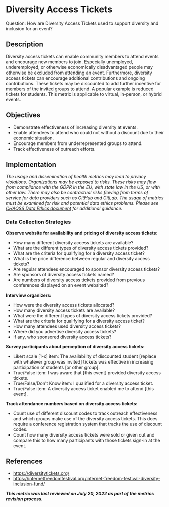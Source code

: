 # Diversity Access Tickets

Question: How are Diversity Access Tickets used to support diversity and inclusion for an event?

## Description

Diversity access tickets can enable community members to attend events and encourage new members to join. Especially unemployed, underemployed, or otherwise economically disadvantaged people may otherwise be excluded from attending an event. Furthermore, diversity access tickets can encourage additional contributions and ongoing contributions. These tickets may be discounted to add further incentive for members of the invited groups to attend. A popular example is reduced tickets for students. This metric is applicable to virtual, in-person, or hybrid events.

## Objectives

- Demonstrate effectiveness of increasing diversity at events.
- Enable attendees to attend who could not without a discount due to their economic situation.
- Encourage members from underrepresented groups to attend.
- Track effectiveness of outreach efforts.

## Implementation 
*The usage and dissemination of health metrics may lead to privacy violations. Organizations may be exposed to risks. These risks may flow from compliance with the GDPR in the EU, with state law in the US, or with other law. There may also be contractual risks flowing from terms of service for data providers such as GitHub and GitLab. The usage of metrics must be examined for risk and potential data ethics problems. Please see [CHAOSS Data Ethics document](https://github.com/chaoss/community/blob/main/data-use-statement.md) for additional guidance.*

### Data Collection Strategies

**Observe website for availability and pricing of diversity access tickets:**
- How many different diversity access tickets are available?
- What are the different types of diversity access tickets provided? 
- What are the criteria for qualifying for a diversity access ticket?
- What is the price difference between regular and diversity access tickets?
- Are regular attendees encouraged to sponsor diversity access tickets?
- Are sponsors of diversity access tickets named?
- Are numbers of diversity access tickets provided from previous conferences displayed on an event websited?

**Interview organizers:**
- How were the diversity access tickets allocated?
- How many diversity access tickets are available?
- What were the different types of diversity access tickets provided? 
- What are the criteria for qualifying for a diversity access ticket?
- How many attendees used diversity access tickets?
- Where did you advertise diversity access tickets?
- If any, who sponsored diversity access tickets?  

**Survey participants about perception of diversity access tickets:**
- Likert scale [1-x] item: The availability of discounted student [replace with whatever group was invited] tickets was effective in increasing participation of students [or other group].
- True/False item: I was aware that [this event] provided diversity access tickets.
- True/False/Don't Know item: I qualified for a diversity access ticket.
- True/False item: A diversity access ticket enabled me to attend [this event].  

**Track attendance numbers based on diversity access tickets:**  
- Count use of different discount codes to track outreach effectiveness and which groups make use of the diversity access tickets. This does require a conference registration system that tracks the use of discount codes.
- Count how many diversity access tickets were sold or given out and compare this to how many participants with those tickets sign-in at the event.
  
## References

- https://diversitytickets.org/
- https://internetfreedomfestival.org/internet-freedom-festival-diversity-inclusion-fund/

***This metric was last reviewed on July 20, 2022 as part of the metrics revision process.***
